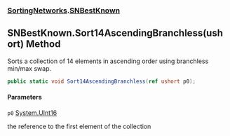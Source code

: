 ### [SortingNetworks](SortingNetworks.md 'SortingNetworks').[SNBestKnown](SortingNetworks.SNBestKnown.md 'SortingNetworks.SNBestKnown')

## SNBestKnown.Sort14AscendingBranchless(ushort) Method

Sorts a collection of 14 elements in ascending order using branchless min/max swap.

```csharp
public static void Sort14AscendingBranchless(ref ushort p0);
```
#### Parameters

<a name='SortingNetworks.SNBestKnown.Sort14AscendingBranchless(ushort).p0'></a>

`p0` [System.UInt16](https://docs.microsoft.com/en-us/dotnet/api/System.UInt16 'System.UInt16')

the reference to the first element of the collection